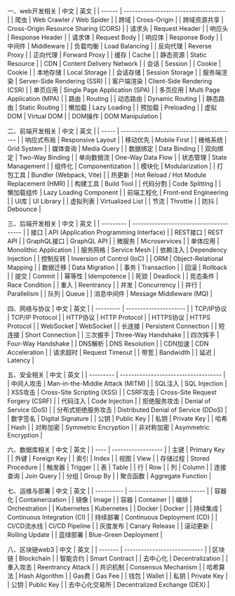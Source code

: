 一、web开发相关
| 中文     | 英文                                   |
| ------ | ------------------------------------ |
| 爬虫     | Web Crawler / Web Spider             |
| 跨域     | Cross-Origin                         |
| 跨域资源共享 | Cross-Origin Resource Sharing (CORS) |
| 请求头    | Request Header                       |
| 响应头    | Response Header                      |
| 请求体    | Request Body                         |
| 响应体    | Response Body                        |
| 中间件    | Middleware                           |
| 负载均衡   | Load Balancing                       |
| 反向代理   | Reverse Proxy                        |
| 正向代理   | Forward Proxy                        |
| 缓存     | Cache                                |
| 静态资源   | Static Resource                      |
| CDN    | Content Delivery Network             |
| 会话     | Session                              |
| Cookie | Cookie                               |
| 本地存储   | Local Storage                        |
| 会话存储   | Session Storage                      |
| 服务端渲染  | Server-Side Rendering (SSR)          |
| 客户端渲染  | Client-Side Rendering (CSR)          |
| 单页应用   | Single Page Application (SPA)        |
| 多页应用   | Multi Page Application (MPA)         |
| 路由     | Routing                              |
| 动态路由   | Dynamic Routing                      |
| 静态路由   | Static Routing                       |
| 懒加载    | Lazy Loading                         |
| 预加载    | Preloading                           |
| 虚拟DOM  | Virtual DOM                          |
| DOM操作  | DOM Manipulation                     |

二、前端开发相关
| 中文    | 英文                                        |
| ----- | ----------------------------------------- |
| 响应式布局 | Responsive Layout                         |
| 移动优先  | Mobile First                              |
| 栅格系统  | Grid System                               |
| 媒体查询  | Media Query                               |
| 数据绑定  | Data Binding                              |
| 双向绑定  | Two-Way Binding                           |
| 单向数据流 | One-Way Data Flow                         |
| 状态管理  | State Management                          |
| 组件化   | Componentization                          |
| 模块化   | Modularization                            |
| 打包工具  | Bundler (Webpack, Vite)                   |
| 热更新   | Hot Reload / Hot Module Replacement (HMR) |
| 构建工具  | Build Tool                                |
| 代码分割  | Code Splitting                            |
| 懒加载组件 | Lazy Loading Component                    |
| 前端工程化 | Front-end Engineering                     |
| UI库   | UI Library                                |
| 虚拟列表  | Virtualized List                          |
| 节流    | Throttle                                  |
| 防抖    | Debounce                                  |

三、后端开发相关
| 中文        | 英文                                      |
| --------- | --------------------------------------- |
| 接口        | API (Application Programming Interface) |
| REST接口    | REST API                                |
| GraphQL接口 | GraphQL API                             |
| 微服务       | Microservices                           |
| 单体应用      | Monolithic Application                  |
| 服务网格      | Service Mesh                            |
| 依赖注入      | Dependency Injection                    |
| 控制反转      | Inversion of Control (IoC)              |
| ORM       | Object-Relational Mapping               |
| 数据迁移      | Data Migration                          |
| 事务        | Transaction                             |
| 回滚        | Rollback                                |
| 提交        | Commit                                  |
| 幂等性       | Idempotence                             |
| 死锁        | Deadlock                                |
| 竞态条件      | Race Condition                          |
| 重入        | Reentrancy                              |
| 并发        | Concurrency                             |
| 并行        | Parallelism                             |
| 队列        | Queue                                   |
| 消息中间件     | Message Middleware (MQ)                 |

四、网络与协议
| 中文        | 英文                    |
| --------- | --------------------- |
| TCP/IP协议  | TCP/IP Protocol       |
| HTTP协议    | HTTP Protocol         |
| HTTPS协议   | HTTPS Protocol        |
| WebSocket | WebSocket             |
| 长连接       | Persistent Connection |
| 短连接       | Short Connection      |
| 三次握手      | Three-Way Handshake   |
| 四次挥手      | Four-Way Handshake    |
| DNS解析     | DNS Resolution        |
| CDN加速     | CDN Acceleration      |
| 请求超时      | Request Timeout       |
| 带宽        | Bandwidth             |
| 延迟        | Latency               |

五、安全相关
| 中文        | 英文                                   |
| --------- | ------------------------------------ |
| 中间人攻击     | Man-in-the-Middle Attack (MITM)      |
| SQL注入     | SQL Injection                        |
| XSS攻击     | Cross-Site Scripting (XSS)           |
| CSRF攻击    | Cross-Site Request Forgery (CSRF)    |
| 代码注入      | Code Injection                       |
| 拒绝服务攻击    | Denial of Service (DoS)              |
| 分布式拒绝服务攻击 | Distributed Denial of Service (DDoS) |
| 数字签名      | Digital Signature                    |
| 公钥        | Public Key                           |
| 私钥        | Private Key                          |
| 哈希        | Hash                                 |
| 对称加密      | Symmetric Encryption                 |
| 非对称加密     | Asymmetric Encryption                |

六、数据库相关
| 中文   | 英文                 |
| ---- | ------------------ |
| 主键   | Primary Key        |
| 外键   | Foreign Key        |
| 索引   | Index              |
| 视图   | View               |
| 存储过程 | Stored Procedure   |
| 触发器  | Trigger            |
| 表    | Table              |
| 行    | Row                |
| 列    | Column             |
| 连接查询 | Join Query         |
| 分组   | Group By           |
| 聚合函数 | Aggregate Function |

七、运维与部署
| 中文         | 英文                          |
| ---------- | --------------------------- |
| 容器化        | Containerization            |
| 镜像         | Image                       |
| 容器         | Container                   |
| 编排         | Orchestration               |
| Kubernetes | Kubernetes                  |
| Docker     | Docker                      |
| 持续集成       | Continuous Integration (CI) |
| 持续部署       | Continuous Deployment (CD)  |
| CI/CD流水线   | CI/CD Pipeline              |
| 灰度发布       | Canary Release              |
| 滚动更新       | Rolling Update              |
| 蓝绿部署       | Blue-Green Deployment       |

八、区块链web3
| 中文      | 英文                           |
| ------- | ---------------------------- |
| 区块链     | Blockchain                   |
| 智能合约    | Smart Contract               |
| 去中心化    | Decentralization             |
| 重入攻击    | Reentrancy Attack            |
| 共识机制    | Consensus Mechanism          |
| 哈希算法    | Hash Algorithm               |
| Gas费    | Gas Fee                      |
| 钱包      | Wallet                       |
| 私钥      | Private Key                  |
| 公钥      | Public Key                   |
| 去中心化交易所 | Decentralized Exchange (DEX) |

